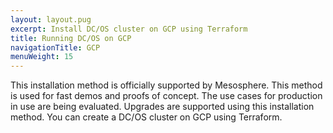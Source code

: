 ```yaml
---
layout: layout.pug
excerpt: Install DC/OS cluster on GCP using Terraform
title: Running DC/OS on GCP
navigationTitle: GCP
menuWeight: 15
---
```


This installation method is officially supported by Mesosphere. This method is used for fast demos and proofs of concept. The use cases for production in use are being evaluated. Upgrades are supported using this installation method. You can create a DC/OS cluster on GCP using Terraform.
